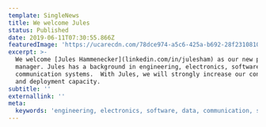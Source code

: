 ```yaml
---
template: SingleNews
title: We welcome Jules
status: Published
date: 2019-06-11T07:30:55.866Z
featuredImage: 'https://ucarecdn.com/78dce974-a5c6-425a-b692-28f231081009/-/preview/'
excerpt: >-
  We welcome [Jules Hammenecker](linkedin.com/in/julesham) as our new project
  manager. Jules has a background in engineering, electronics, software and data
  communication systems.  With Jules, we will strongly increase our connection
  and deployment capacity.
subtitle: ''
externallink: ''
meta:
  keywords: 'engineering, electronics, software, data, communication, systems'
---
```


